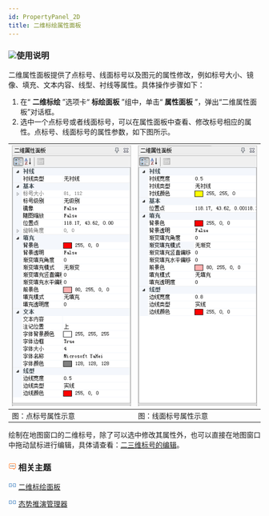 ```yaml
---
id: PropertyPanel_2D
title: 二维标绘属性面板
---
```

### ![](../../../img/read.gif)使用说明

二维属性面板提供了点标号、线面标号以及图元的属性修改，例如标号大小、镜像、填充、文本内容、线型、衬线等属性。具体操作步骤如下：

  1. 在“ **二维标绘** ”选项卡“ **标绘面板** ”组中，单击“ **属性面板** ”，弹出“二维属性面板”对话框。
  2. 选中一个点标号或者线面标号，可以在属性面板中查看、修改标号相应的属性。点标号、线面标号的属性参数，如下图所示。  
  
![](../img/pointPropetry.png) | ![](../img/lineProperty.png)  
---|---  
图：点标号属性示意 | 图：线面标号属性示意  

绘制在地图窗口的二维标号，除了可以选中修改其属性外，也可以直接在地图窗口中拖动鼠标进行编辑，具体请查看：[二三维标号的编辑](../EditPlotting.html)。

### ![](../img/seealso.png) 相关主题

![](../img/smalltitle.png) [二维标绘面板](Introduce2DPlottingPanel.html)

![](../img/smalltitle.png) [态势推演管理器](../AnimationManager.html)

